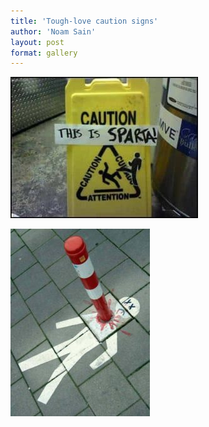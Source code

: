```yaml
---
title: 'Tough-love caution signs'
author: 'Noam Sain'
layout: post
format: gallery
---
```


![](/assets/2017/02/this-is-sparta-300x226.jpg)

![](/assets/2017/02/caution-223x300.jpg)